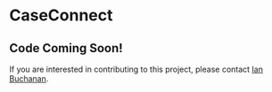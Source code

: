 # CaseConnect

## Code Coming Soon!
If you are interested in contributing to this project, please contact [Ian Buchanan](mailto:ian.buchanan@versionone.com).